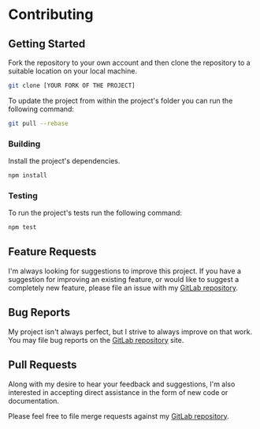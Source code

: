 # Contributing

## Getting Started

Fork the repository to your own account and then clone the repository to a suitable location on your local machine.

```bash
git clone [YOUR FORK OF THE PROJECT]
```

To update the project from within the project's folder you can run the following command:

```bash
git pull --rebase
```

### Building

Install the project's dependencies.

```bash
npm install
```

### Testing

To run the project's tests run the following command:

```bash
npm test
```

## Feature Requests

I'm always looking for suggestions to improve this project. If you have a suggestion for improving an existing feature, or would like to suggest a completely new feature, please file an issue with my [GitLab repository](https://gitlab.com/hyper-expanse/conventional-gitlab-releaser/issues).

## Bug Reports

My project isn't always perfect, but I strive to always improve on that work. You may file bug reports on the [GitLab repository](https://gitlab.com/hyper-expanse/conventional-gitlab-releaser/issues) site.

## Pull Requests

Along with my desire to hear your feedback and suggestions, I'm also interested in accepting direct assistance in the form of new code or documentation.

Please feel free to file merge requests against my [GitLab repository](https://gitlab.com/hyper-expanse/conventional-gitlab-releaser/merge_requests).
